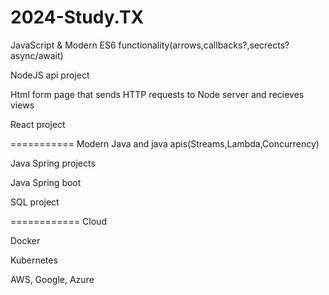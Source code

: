 # 2024-Study.TX

JavaScript & Modern ES6 functionality(arrows,callbacks?,secrects?async/await)

NodeJS api project

Html form page that sends HTTP requests to Node server and recieves views

React project

===========
Modern Java and java apis(Streams,Lambda,Concurrency)

Java Spring projects

Java Spring boot

SQL project

============
Cloud

Docker

Kubernetes

AWS, Google, Azure
